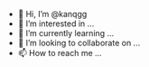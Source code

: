 - 👋 Hi, I’m @kanqgg
- 👀 I’m interested in ...
- 🌱 I’m currently learning ...
- 💞️ I’m looking to collaborate on ...
- 📫 How to reach me ...

<!---
kanqgg/kanqgg is a ✨ special ✨ repository because its `README.md` (this file) appears on your GitHub profile.
You can click the Preview link to take a look at your changes.
--->
